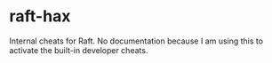 # raft-hax

Internal cheats for Raft. No documentation because I am using this to activate the built-in developer cheats.
